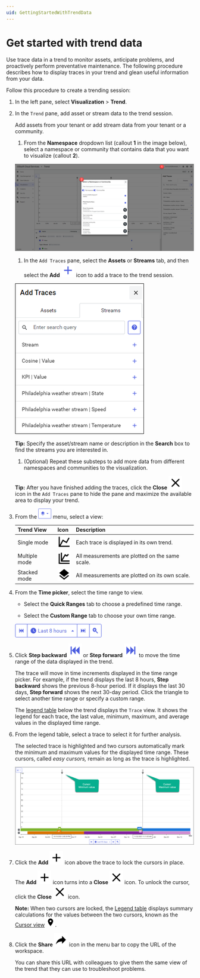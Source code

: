 ```yaml
---
uid: GettingStartedWithTrendData
---
```


# Get started with trend data

Use trace data in a trend to monitor assets, anticipate problems, and proactively perform preventative maintenance. The following procedure describes how to display traces in your trend and glean useful information from your data.

Follow this procedure to create a trending session:

1. In the left pane, select **Visualization** > **Trend**.
   
1. In the `Trend` pane, add asset or stream data to the trend session. 

    Add assets from your tenant or add stream data from your tenant or a community.

    1. From the **Namespace** dropdown list (callout **1** in the image below), select a namespace or community that contains data that you want to visualize (callout **2**).

    ![Select namespace/community](images/select-namespace-community.png)

    1. In the `Add Traces` pane, select the **Assets** or **Streams** tab, and then select the **Add** 
    ![add](../_icons/plus-thick-alt.svg) icon to add a trace to the trend session.

    ![Add traces](images/add-traces.png)

    **Tip:** Specify the asset/stream name or description in the **Search** box to find the streams you are interested in.

    1. (Optional) Repeat these substeps to add more data from different namespaces and communities to the visualization.  

    **Tip:** After you have finished adding the traces, click the **Close** ![close](../_icons/window-close.svg) icon in the `Add Traces` pane to hide the pane and maximize the available area to display your trend.
        
1. From the ![Trend views menu](images/trend-views-icon.png) menu, select a view:

    | Trend View | Icon | Description |
    |--|--|--|
    | Single mode |  ![single mode](../_icons/chart-line.svg) | Each trace is displayed in its own trend. |
    | Multiple mode | ![multiple mode](../_icons/chart-multiple.svg) | All measurements are plotted on the same scale. |
    | Stacked mode | ![stacked mode](../_icons/layers.svg) | All measurements are plotted on its own scale. |

1. From the **Time picker**, select the time range to view. 

    - Select the **Quick Ranges** tab to choose a predefined time range.
    
    - Select the **Custom Range** tab to choose your own time range.

    ![Time picker](images/Time-picker.png)

1. Click **Step backward** ![step backward](../_icons/skip-backward.svg) or **Step forward** ![step forward](../_icons/skip-forward.svg) to move the time range of the data displayed in the trend.

   The trace will move in time increments displayed in the time range picker. For example, if the trend displays the last 8 hours, **Step backward** shows the previous 8-hour period. If it displays the last 30 days, **Step forward** shows the next 30-day period. Click the triangle to select another time range or specify a custom range.

   The [legend table](xref:LegendTableReference) below the trend displays the `Trace` view. It shows the legend for each trace, the last value, minimum, maximum, and average values in the displayed time range.

1. From the legend table, select a trace to select it for further analysis.

    The selected trace is highlighted and two cursors automatically mark the minimum and maximum values for the displayed time range. These cursors, called *easy cursors,* remain as long as the trace is highlighted.

    ![Maximum and minimum cursors](images/Max_min_cursors.png)

1. Click the **Add** ![add](../_icons/plus-thick.svg) icon above the trace to lock the cursors in place.
    
    The **Add** ![add](../_icons/plus-thick.svg) icon turns into a **Close** ![close](../_icons/window-close.svg) icon. To unlock the cursor, click the **Close** ![close](../_icons/window-close.svg) icon.

    **Note:** When two cursors are locked, the [Legend table](xref:LegendTableReference) displays summary calculations for the values between the two cursors, known as the [Cursor view](xref:LegendTableReference#cursor-view) ![cursor](../_icons/map-marker.svg).

1. Click the **Share** ![share](../_icons/share.svg) icon in the menu bar to copy the URL of the workspace. 

    You can share this URL with colleagues to give them the same view of the trend that they can use to troubleshoot problems.